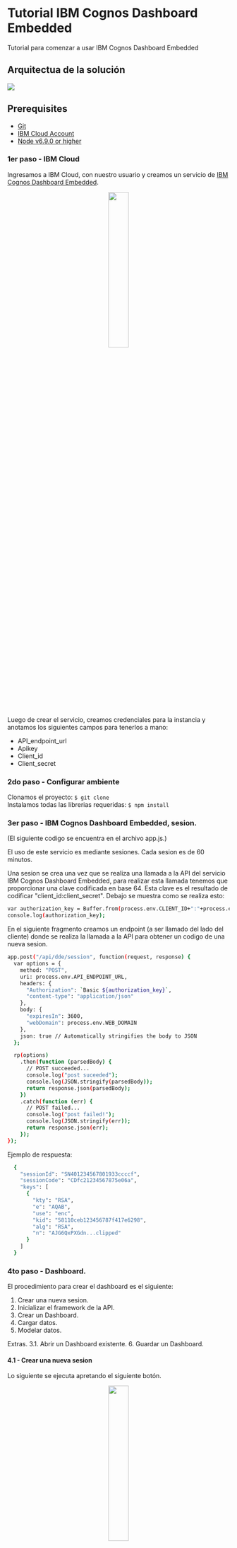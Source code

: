 # Tutorial IBM Cognos Dashboard Embedded
Tutorial para comenzar a usar IBM Cognos Dashboard Embedded

## Arquitectua de la solución
![](fotos/cognos-architecture.png)

## Prerequisites
* [Git](https://git-scm.com/downloads)
* [IBM Cloud Account](https://cloud.ibm.com)
* [Node v6.9.0 or higher](https://nodejs.org/en/)

### 1er paso - IBM Cloud
Ingresamos a IBM Cloud, con nuestro usuario y creamos un servicio de [IBM Cognos Dashboard Embedded](https://cloud.ibm.com/catalog/services/ibm-cognos-dashboard-embedded).
<p align="center">
	<img src="fotos/CDE-logo.png" width="30%" height="30%">
</p>

Luego de crear el servicio, creamos credenciales para la instancia y anotamos los siguientes campos para tenerlos a mano:
* API_endpoint_url
* Apikey
* Client_id
* Client_secret

### 2do paso - Configurar ambiente
Clonamos el proyecto: ``` $ git clone ```
<br />
Instalamos todas las librerias requeridas: ``` $ npm install ```


### 3er paso - IBM Cognos Dashboard Embedded, sesion. 
(El siguiente codigo se encuentra en el archivo app.js.)

El uso de este servicio es mediante sesiones. Cada sesion es de 60 minutos.

Una sesion se crea una vez que se realiza una llamada a la API del servicio IBM Cognos Dashboard Embedded, para realizar esta llamada tenemos que proporcionar una clave codificada en base 64. Esta clave es el resultado de codificar "client_id:client_secret".
Debajo se muestra como se realiza esto:
```bash
var authorization_key = Buffer.from(process.env.CLIENT_ID+":"+process.env.CLIENT_SECRET).toString('base64')
console.log(authorization_key);
```

En el siguiente fragmento creamos un endpoint (a ser llamado del lado del cliente) donde se realiza la llamada a la API para obtener un codigo de una nueva sesion. 
```bash
app.post("/api/dde/session", function(request, response) {
  var options = {
    method: "POST",
    uri: process.env.API_ENDPOINT_URL,
    headers: {
      "Authorization": `Basic ${authorization_key}`,
      "content-type": "application/json"
    },
    body: {
      "expiresIn": 3600,
      "webDomain": process.env.WEB_DOMAIN
    },
    json: true // Automatically stringifies the body to JSON
  };

  rp(options)
    .then(function (parsedBody) {
      // POST succeeded...
      console.log("post suceeded");
      console.log(JSON.stringify(parsedBody));
      return response.json(parsedBody);
    })
    .catch(function (err) {
      // POST failed...
      console.log("post failed!");
      console.log(JSON.stringify(err));
      return response.json(err);
    });
});
```

Ejemplo de respuesta:
```bash
  {
    "sessionId": "SN401234567801933ccccf",
    "sessionCode": "CDfc21234567875e06a",
    "keys": [
      {
        "kty": "RSA",
        "e": "AQAB",
        "use": "enc",
        "kid": "58110ceb123456787f417e6298",
        "alg": "RSA",
        "n": "AJG6QxPXGdn...clipped"
      }
    ]
  }
```

### 4to paso - Dashboard. 

El procedimiento para crear el dashboard es el siguiente:
1. Crear una nueva sesion.
2. Inicializar el framework de la API.
3. Crear un Dashboard. 
4. Cargar datos.
5. Modelar datos.

Extras.
3.1.  Abrir un Dashboard existente.
6. Guardar un Dashboard.

#### 4.1 - Crear una nueva sesion
Lo siguiente se ejecuta apretando el siguiente botón.
<p align="center">
  <img src="fotos/Create-session-button.png" width="30%" height="30%">
</p>
¿Que hacemos en esta etapa?
Realizamos una llamada el endpoint que creamos en el paso 3 y obtenemos el codigo.

```bash
async function createNewSession() {
	session;
	if (this.api != null) {
	  console.log("There was already an api object");
	} else {
	 	var http = new XMLHttpRequest();
	  	http.open('POST', '/api/dde/session', true);
	  	http.setRequestHeader('Content-type', 'application/json');
	  	http.onreadystatechange = function() {
	    if (http.readyState === 4 && http.status === 200 && http.responseText) {
	    	response = http.responseText
	      	const data = JSON.parse(response);
	      	session.code = data.sessionCode;
	      	session.id = data.sessionId;
	      	session.keys = data.keys;
	      	createAndInitApiFramework();
	      	return this.session;
	      	}
	  	};
	  	http.send()
	}
}
```
  
#### 4.2 - Se inicializa el framework de la API.
Podemos ver que invocamos a la funcion createAndInitApiFramework.

```bash
  this.api = new CognosApi({
  cognosRootURL: 'https://us-south.dynamic-dashboard-embedded.cloud.ibm.com/daas/',
  sessionCode: session.code,
  initTimeout: 10000,
  node: document.getElementById('containerDivId') // containerDivId
});
```
cognosRootURL: Hace referencia a la API_endpoint_url de nuestras credenciales. 
sessionCode: Hace referencia al codigo de la sesion que nos envío el servidor. 
initTimeout: Es la cantidad de milisegundos que esperamos por una respuesta.
node: Hace referencia al lugar en la pagina HTML donde se va a embeber el dashboard.

Notaremos que aparece un gif de loading. 

  
#### 4.3 - Se crea un dashboard.
Por ultimo se invoca la funcion createDashboard()

```bash
async function createDashboard()  {
	if (this.api.dashboard != null) {
	 	this.dashboardAPI = await this.api.dashboard.createNew();
	 	console.log('Dashboard created successfully.');
	 	this.dashboardAPI.state = 'Create';
	 	return this.dashboardAPI;
	} else {
	  	console.log('Dashboard is not created.');
	}
}
```

##### Este será el resultado: 
![](fotos/Select-template.png)

##### Luego se elige un template y se comienza a trabajar con los datos:
![](fotos/Dashboard-created.png)

#### 4.3.1 - Se abre un Dashboard existente.

#### 4.4 - Se carga un archivo de datos.

Para agregar un archivo de datos al dashboard es necesario ejecutar el siguiente metodo:
  
```bash
this.dashboardAPI.addSources([{
  module: sampleModule,
  name: 'Test Source',
  id: 'myUniqueId123'
}])

```
Donde name es el nombre con el que el archivo se mostrará en el dashboard y el id es como se lo va a identificar.
![](fotos/Data-source-added.png) 
<br />
El campo module hace referencia a un objeto java que tiene las referencias al archivo de datos, contiene los siguientes campos:
```bash
module = {
"xsd": "https://ibm.com/daas/module/1.0/module.xsd",
"source": {
  "id": "IDENTIFICADOR DE LA FUENTE",
  "srcUrl": {
    "sourceUrl": "RUTA AL ARCHIVO CSV".
    "mimeType": "text\/csv", "TIPO DEL ARCHIVO"
    "property": [
      {
        "name": "separator",
        "value": ", "
      },
      {
        "name": "ColumnNamesLine",
        "value": "true"
      }
    ]
  }
},
"table": { // DATOS ACERCA DE LAS COLUMNAS DEL ARCHIVO.
  "name": "TableName",
  "column": [
    {
      "datatype": "BIGINT",
      "nullable": true,
      "name": "Year_",
      "description": "Year",
      "label": "Year",
      "usage": "attribute",
      "regularAggregate": "none",
      "taxonomyFamily": "cYear"
    },
    {
      "datatype": "NVARCHAR(20)",
      "nullable": true,
      "name": "Product_type",
      "description": "Product type",
      "label": "Product type",
      "usage": "attribute",
      "regularAggregate": "none"
    },
    {
      "datatype": "NVARCHAR(17)",
      "nullable": true,
      "name": "Order_method_type",
      "description": "Order method type",
      "label": "Order method type",
      "usage": "attribute",
      "regularAggregate": "none"
    },
    {
      "name": "Retailer_country",
      "datatype": "NVARCHAR(16)",
      "nullable": true,
      "description": "Retailer country",
      "label": "Retailer country",
      "usage": "attribute",
      "regularAggregate": "none",
      "taxonomyFamily": "cCountry"
    },
    {
      "datatype": "DOUBLE",
      "nullable": true,
      "name": "Revenue",
      "description": "Revenue",
      "label": "Revenue",
      "usage": "fact",
      "regularAggregate": "total"
    },
    {
      "datatype": "DECIMAL(38, 0)",
      "nullable": true,
      "name": "Quantity",
      "description": "Quantity",
      "label": "Quantity",
      "usage": "fact",
      "regularAggregate": "total"
    }
  ]
},
"label": "Module Name",
"identifier": "moduleId"
```

Para cargar un archivo de datos, hay varias maneras:
* En el botón de + que está al lado de donde dice selected sources:
![](fotos/Add-data-source.png)
<br />
En este caso cuando se da click al botón con el simbolo de "+" y se dispara un evento, cuando se registra ese evento ahí se debería modelar como se quisiera: abriendo un modal con distintos archivos ya cargados y con los valores anteriores ya definidos o abriendo un explorador de archivos y cargar estos valores dinamicamente.
  
* Dandole click a un boton externo al Dashboard (Add data) donde agregue un conjunto de datos con todos los valores mencionados anteriormente ya definidos. 
<p align="center">
  <img src="fotos/Add-data-button.png" width="30%" height="30%">
</p>

#### 4.4 - Se guarda un dashboard.

#### 5 - Usar el dashboard.
Basicámente se basa en drag and drop. 
![Cognos Dashboard Embedded Demo](https://j.gifs.com/JyZj7D.gif)


